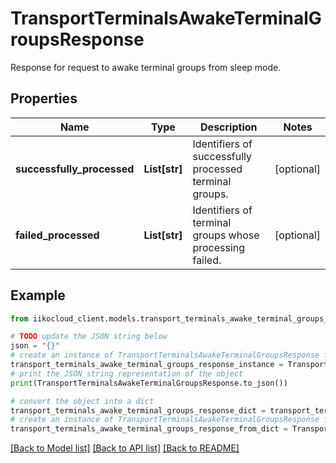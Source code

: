 # TransportTerminalsAwakeTerminalGroupsResponse

Response for request to awake terminal groups from sleep mode.

## Properties

Name | Type | Description | Notes
------------ | ------------- | ------------- | -------------
**successfully_processed** | **List[str]** | Identifiers of successfully processed terminal groups. | [optional] 
**failed_processed** | **List[str]** | Identifiers of terminal groups whose processing failed. | [optional] 

## Example

```python
from iikocloud_client.models.transport_terminals_awake_terminal_groups_response import TransportTerminalsAwakeTerminalGroupsResponse

# TODO update the JSON string below
json = "{}"
# create an instance of TransportTerminalsAwakeTerminalGroupsResponse from a JSON string
transport_terminals_awake_terminal_groups_response_instance = TransportTerminalsAwakeTerminalGroupsResponse.from_json(json)
# print the JSON string representation of the object
print(TransportTerminalsAwakeTerminalGroupsResponse.to_json())

# convert the object into a dict
transport_terminals_awake_terminal_groups_response_dict = transport_terminals_awake_terminal_groups_response_instance.to_dict()
# create an instance of TransportTerminalsAwakeTerminalGroupsResponse from a dict
transport_terminals_awake_terminal_groups_response_from_dict = TransportTerminalsAwakeTerminalGroupsResponse.from_dict(transport_terminals_awake_terminal_groups_response_dict)
```
[[Back to Model list]](../README.md#documentation-for-models) [[Back to API list]](../README.md#documentation-for-api-endpoints) [[Back to README]](../README.md)


